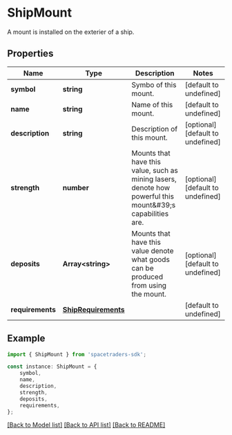 # ShipMount

A mount is installed on the exterier of a ship.

## Properties

Name | Type | Description | Notes
------------ | ------------- | ------------- | -------------
**symbol** | **string** | Symbo of this mount. | [default to undefined]
**name** | **string** | Name of this mount. | [default to undefined]
**description** | **string** | Description of this mount. | [optional] [default to undefined]
**strength** | **number** | Mounts that have this value, such as mining lasers, denote how powerful this mount\&#39;s capabilities are. | [optional] [default to undefined]
**deposits** | **Array&lt;string&gt;** | Mounts that have this value denote what goods can be produced from using the mount. | [optional] [default to undefined]
**requirements** | [**ShipRequirements**](ShipRequirements.md) |  | [default to undefined]

## Example

```typescript
import { ShipMount } from 'spacetraders-sdk';

const instance: ShipMount = {
    symbol,
    name,
    description,
    strength,
    deposits,
    requirements,
};
```

[[Back to Model list]](../README.md#documentation-for-models) [[Back to API list]](../README.md#documentation-for-api-endpoints) [[Back to README]](../README.md)
